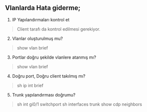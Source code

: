 ## Vlanlarda Hata giderme;
1. IP Yapılandırmaları kontrol et
> Client tarafı da kontrol edilmesi gerekiyor.

2. Vlanlar oluşturulmuş mu?
> show vlan brief

3. Portlar doğru şekilde vlanlere atanmış mı?
> show vlan brief

4. Doğru port, Doğru client takılmış mı?
> sh ip int brief 

5. Trunk yapılandırması doğrumu?
> sh int gi0/1 switchport
> sh interfaces trunk 
> show cdp neighbors 